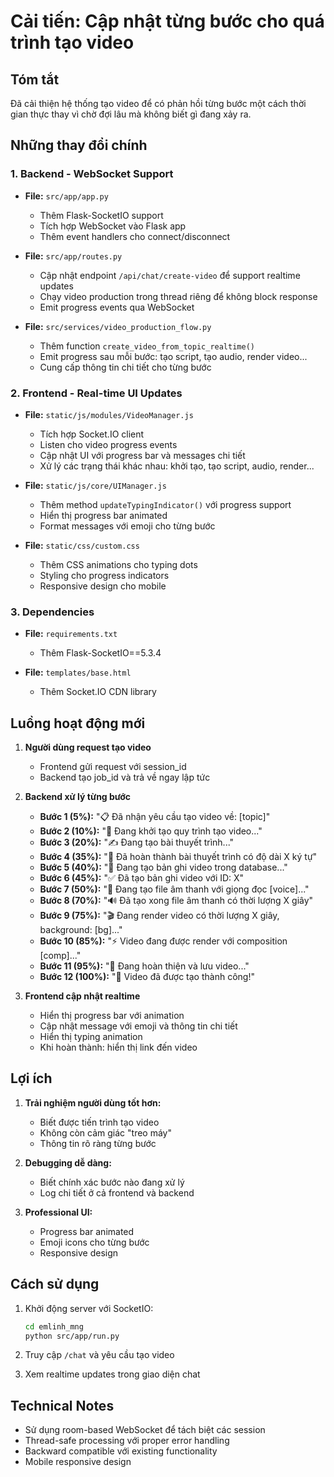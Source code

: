 # Cải tiến: Cập nhật từng bước cho quá trình tạo video

## Tóm tắt
Đã cải thiện hệ thống tạo video để có phản hồi từng bước một cách thời gian thực thay vì chờ đợi lâu mà không biết gì đang xảy ra.

## Những thay đổi chính

### 1. Backend - WebSocket Support
- **File:** `src/app/app.py`
  - Thêm Flask-SocketIO support
  - Tích hợp WebSocket vào Flask app
  - Thêm event handlers cho connect/disconnect

- **File:** `src/app/routes.py`
  - Cập nhật endpoint `/api/chat/create-video` để support realtime updates
  - Chạy video production trong thread riêng để không block response
  - Emit progress events qua WebSocket

- **File:** `src/services/video_production_flow.py`
  - Thêm function `create_video_from_topic_realtime()` 
  - Emit progress sau mỗi bước: tạo script, tạo audio, render video...
  - Cung cấp thông tin chi tiết cho từng bước

### 2. Frontend - Real-time UI Updates
- **File:** `static/js/modules/VideoManager.js`
  - Tích hợp Socket.IO client
  - Listen cho video progress events
  - Cập nhật UI với progress bar và messages chi tiết
  - Xử lý các trạng thái khác nhau: khởi tạo, tạo script, audio, render...

- **File:** `static/js/core/UIManager.js`
  - Thêm method `updateTypingIndicator()` với progress support
  - Hiển thị progress bar animated
  - Format messages với emoji cho từng bước

- **File:** `static/css/custom.css`
  - Thêm CSS animations cho typing dots
  - Styling cho progress indicators
  - Responsive design cho mobile

### 3. Dependencies
- **File:** `requirements.txt`
  - Thêm Flask-SocketIO==5.3.4

- **File:** `templates/base.html`
  - Thêm Socket.IO CDN library

## Luồng hoạt động mới

1. **Người dùng request tạo video**
   - Frontend gửi request với session_id
   - Backend tạo job_id và trả về ngay lập tức
   
2. **Backend xử lý từng bước**
   - **Bước 1 (5%):** "📋 Đã nhận yêu cầu tạo video về: [topic]"
   - **Bước 2 (10%):** "🔧 Đang khởi tạo quy trình tạo video..."
   - **Bước 3 (20%):** "✍️ Đang tạo bài thuyết trình..."
   - **Bước 4 (35%):** "📝 Đã hoàn thành bài thuyết trình có độ dài X ký tự"
   - **Bước 5 (40%):** "💾 Đang tạo bản ghi video trong database..."
   - **Bước 6 (45%):** "✅ Đã tạo bản ghi video với ID: X"
   - **Bước 7 (50%):** "🎵 Đang tạo file âm thanh với giọng đọc [voice]..."
   - **Bước 8 (70%):** "🔊 Đã tạo xong file âm thanh có thời lượng X giây"
   - **Bước 9 (75%):** "🎬 Đang render video có thời lượng X giây, background: [bg]..."
   - **Bước 10 (85%):** "⚡ Video đang được render với composition [comp]..."
   - **Bước 11 (95%):** "🎯 Đang hoàn thiện và lưu video..."
   - **Bước 12 (100%):** "🎉 Video đã được tạo thành công!"

3. **Frontend cập nhật realtime**
   - Hiển thị progress bar với animation
   - Cập nhật message với emoji và thông tin chi tiết
   - Hiển thị typing animation
   - Khi hoàn thành: hiển thị link đến video

## Lợi ích

1. **Trải nghiệm người dùng tốt hơn:**
   - Biết được tiến trình tạo video
   - Không còn cảm giác "treo máy"
   - Thông tin rõ ràng từng bước

2. **Debugging dễ dàng:**
   - Biết chính xác bước nào đang xử lý
   - Log chi tiết ở cả frontend và backend

3. **Professional UI:**
   - Progress bar animated
   - Emoji icons cho từng bước
   - Responsive design

## Cách sử dụng

1. Khởi động server với SocketIO:
   ```bash
   cd emlinh_mng
   python src/app/run.py
   ```

2. Truy cập `/chat` và yêu cầu tạo video
3. Xem realtime updates trong giao diện chat

## Technical Notes

- Sử dụng room-based WebSocket để tách biệt các session
- Thread-safe processing với proper error handling
- Backward compatible với existing functionality
- Mobile responsive design 